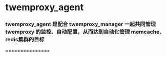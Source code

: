 twemproxy_agent
===============
### twemproxy_agent 是配合 twemproxy_manager 一起共同管理 twemproxy 的监控、自动配置，从而达到自动化管理 memcache、redis集群的目标
===============




